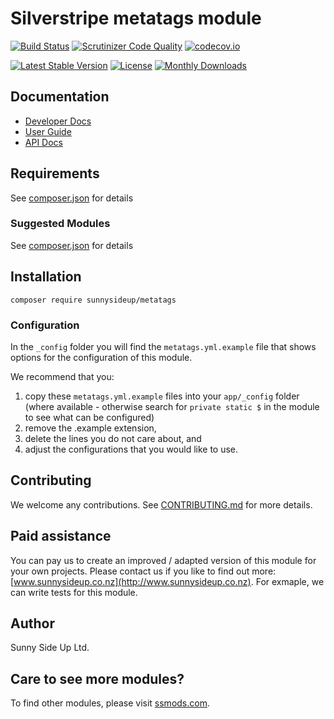 # Silverstripe metatags module
[![Build Status](https://travis-ci.org/sunnysideup/silverstripe-metatags.svg?branch=master)](https://travis-ci.org/sunnysideup/silverstripe-metatags)
[![Scrutinizer Code Quality](https://scrutinizer-ci.com/g/sunnysideup/silverstripe-metatags/badges/quality-score.png?b=master)](https://scrutinizer-ci.com/g/sunnysideup/silverstripe-metatags/?branch=master)
[![codecov.io](https://codecov.io/github/sunnysideup/silverstripe-metatags/coverage.svg?branch=master)](https://codecov.io/github/sunnysideup/silverstripe-metatags?branch=master)

[![Latest Stable Version](https://poser.pugx.org/sunnysideup/metatags/version)](https://packagist.org/packages/sunnysideup/metatags)
[![License](https://poser.pugx.org/sunnysideup/metatags/license)](https://packagist.org/packages/sunnysideup/metatags)
[![Monthly Downloads](https://poser.pugx.org/sunnysideup/metatags/d/monthly)](https://packagist.org/packages/sunnysideup/metatags)


## Documentation



 * [Developer Docs](docs/en/INDEX.md)
 * [User Guide](docs/en/userguide.md)
 * [API Docs](http://docs.ssmods.com/sunnysideup/metatags/classes.xhtml)


## Requirements



See [composer.json](composer.json) for details


### Suggested Modules



See [composer.json](composer.json) for details


## Installation


```
composer require sunnysideup/metatags
```

### Configuration



In the `_config` folder you will find the `metatags.yml.example`
file that shows options for the configuration of this module.

We recommend that you:

  1. copy these `metatags.yml.example` files into your
`app/_config` folder (where available - otherwise search for `private static $` in the module to see what can be configured)
  2. remove the .example extension,
  3. delete the lines you do not care about, and
  4. adjust the configurations that you would like to use.


## Contributing



We welcome any contributions. See [CONTRIBUTING.md](CONTRIBUTING.md) for more details.

## Paid assistance



You can pay us to create an improved / adapted version of this module for your own projects.  Please contact us if you like to find out more: [www.sunnysideup.co.nz](http://www.sunnysideup.co.nz).  For exmaple, we can write tests for this module.  

## Author



Sunny Side Up Ltd.


## Care to see more modules?

To find other modules, please visit [ssmods.com](http://ssmods.com/).
